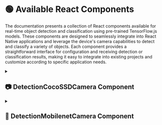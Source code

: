 # 🟢 Available React Components

The documentation presents a collection of React components available for real-time object detection and classification using pre-trained TensorFlow.js models. These components are designed to seamlessly integrate into React Native applications and leverage the device's camera capabilities to detect and classify a variety of objects. Each component provides a straightforward interface for configuration and receiving detection or classification results, making it easy to integrate into existing projects and customize according to specific application needs.

<details> 
<summary><h2>📷 DetectionCocoSSDCamera Component</h2></summary>

This component provides functionality for real-time object detection using the pre-trained COCO-SSD model from TensorFlow.js. It utilizes the device's camera to capture images and detect objects within them.

### Props

| Prop                | Type                   | Description                                                                                                                                                         |
|---------------------|------------------------|---------------------------------------------------------------------------------------------------------------------------------------------------------------------|
| onNewResults        | `(results: Object[]) => void` | A callback function invoked when new objects are detected. Receives an array of objects representing the detection results.                                      |
| minPrecision       | `number` (optional)     | The minimum required precision for a detected object to be considered valid, expressed as a percentage (default value: 20).                                       |
| numberOfFrames      | `number` (optional)     | The number of camera frames to process before performing a new detection (default value: 100).                                                                       |
| availableObjects    | `string[]` (optional)   | An array of available object class names for detection. If provided, only objects whose classes are in this list will be detected.                                |

### Usage

```jsx
import DetectionCocoSSDCamera from './path/to/DetectionCocoSSDCamera';

const MyComponent = () => {
  const handleNewResults = (results) => {
    console.log('New detection results:', results);
    // Your logic here
  };

  return (
    <DetectionCocoSSDCamera
      onNewResults={handleNewResults}
      minPrecision={25}
      numberOfFrames={150}
      availableObjects={['person', 'car']}
      style={{ width: '100%', height: '100%' }}
    />
  );
};
```

### Description

The `DetectionCocoSSDCamera` component utilizes TensorFlow.js to load and execute the COCO-SSD model, which is capable of detecting a wide variety of objects in real-time. It uses the device's camera to capture images and analyze them for objects. The detection results are sent through the `onNewResults` callback function, where you can process them as needed. You can adjust the minimum required precision to consider a detected object valid and the number of camera frames to process before performing a new detection. Additionally, you can provide a list of available object classes to limit detection to specific objects.

Here's the documentation for the provided `DetectionMobilenetCamera` component:
</details> 

<details> 
  <summary><h2>📸 DetectionMobilenetCamera Component</h2></summary>

This component provides functionality for real-time object classification using the MobileNet model from TensorFlow.js. It utilizes the device's camera to capture images and classify objects within them.

### Props

| Prop                | Type                   | Description                                                                                                                                                         |
|---------------------|------------------------|---------------------------------------------------------------------------------------------------------------------------------------------------------------------|
| version             | `number` (optional)     | The version of the MobileNet model to use (1 or 2, default value: 1).                                                                                               |
| onNewResults        | `(results: Object[]) => void` | A callback function invoked when new objects are classified. Receives an array of objects representing the classification results.                               |
| minPrecision        | `number` (optional)     | The minimum required confidence level for a classified object to be considered valid, expressed as a percentage (default value: 20).                               |
| numberOfFrames      | `number` (optional)     | The number of camera frames to process before performing a new classification (default value: 100).                                                                 |
| availableObjects    | `string[]` (optional)   | An array of available object class names for classification. If provided, only objects whose classes are in this list will be classified.                          |

### Usage

```jsx
import DetectionMobilenetCamera from './path/to/DetectionMobilenetCamera';

const MyComponent = () => {
  const handleNewResults = (results) => {
    console.log('New classification results:', results);
    // Your logic here
  };

  return (
    <DetectionMobilenetCamera
      version={1}
      onNewResults={handleNewResults}
      minPrecision={25}
      numberOfFrames={150}
      availableObjects={['cat', 'dog']}
      style={{ width: '100%', height: '100%' }}
    />
  );
};
```

### Description

The `DetectionMobilenetCamera` component utilizes TensorFlow.js to load and execute the MobileNet model, which is capable of classifying objects in real-time. It uses the device's camera to capture images and classify objects within them. The classification results are sent through the `onNewResults` callback function, where you can process them as needed. You can adjust the minimum required confidence level to consider a classified object valid and the number of camera frames to process before performing a new classification. Additionally, you can provide a list of available object classes to limit classification to specific objects.
</details> 

